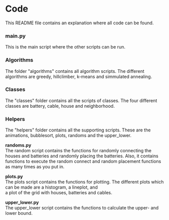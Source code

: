 # Code
This README file contains an explanation where all code can be found.

### main.py
This is the main script where the other scripts can be run. 

### Algorithms
The folder "algorithms" contains all algorithm scripts. The different algorithms are greedy, hillclimber, k-means
and simmulated annealing. 

### Classes
The "classes" folder contains all the scripts of classes. The four different classes are battery, cable, house and
neighborhood. 

### Helpers
The "helpers" folder contains all the supporting scripts. These are the animations, bubblesort, plots, randoms and the
upper_lower.

**randoms.py**  
The random script contains the functions for randomly connecting the houses and batteries and randomly placing the batteries.
Also, it contains functions to execute the random connect and random placement functions as many times as you put in.

**plots.py**  
The plots script contains the functions for plotting. The different plots which can be made are a histogram, a lineplot, and  
a plot of the grid with houses, batteries and cables.

**upper_lower.py**  
The upper_lower script contains the functions to calculate the upper- and lower bound. 
